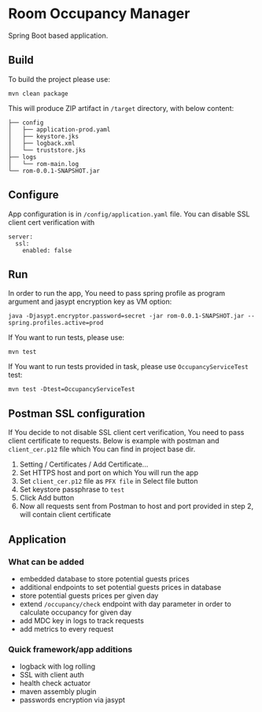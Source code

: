# Room Occupancy Manager
Spring Boot based application.

## Build

To build the project please use:
```
mvn clean package
```
This will produce ZIP artifact in ```/target``` directory, with below content:
```
├── config
│   ├── application-prod.yaml
│   ├── keystore.jks
│   ├── logback.xml
│   └── truststore.jks
├── logs
│   └── rom-main.log
└── rom-0.0.1-SNAPSHOT.jar
```

## Configure
App configuration is in ```/config/application.yaml``` file.
You can disable SSL client cert verification with 
```
server:
  ssl:
    enabled: false
```

## Run
In order to run the app, You need to pass spring profile as program argument and jasypt encryption key as VM option:
```
java -Djasypt.encryptor.password=secret -jar rom-0.0.1-SNAPSHOT.jar --spring.profiles.active=prod
```
If You want to run tests, please use:
```
mvn test
```
If You want to run tests provided in task, please use ```OccupancyServiceTest``` test:
```
mvn test -Dtest=OccupancyServiceTest
```

## Postman SSL configuration
If You decide to not disable SSL client cert verification, You need to pass client certificate to requests.
Below is example with postman and ```client_cer.p12``` file which You can find in project base dir.

1. Setting / Certificates / Add Certificate...
2. Set HTTPS host and port on which You will run the app
3. Set ```client_cer.p12``` file as ```PFX file``` in Select file button
4. Set keystore passphrase to ```test```
5. Click Add button
6. Now all requests sent from Postman to host and port provided in step 2, will contain client certificate

## Application

### What can be added
- embedded database to store potential guests prices
- additional endpoints to set potential guests prices in database
- store potential guests prices per given day
- extend ```/occupancy/check``` endpoint with day parameter in order to calculate occupancy for given day
- add MDC key in logs to track requests
- add metrics to every request

### Quick framework/app additions
- logback with log rolling
- SSL with client auth
- health check actuator
- maven assembly plugin
- passwords encryption via jasypt